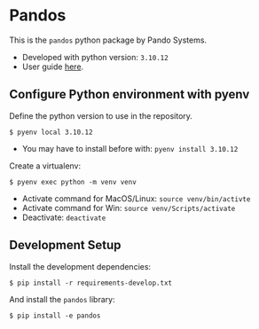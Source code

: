 # Pandos

This is the `pandos` python package by Pando Systems.


* Developed with python version: `3.10.12`
* User guide [here](USER_GUIDE.md).

## Configure Python environment with pyenv

Define the python version to use in the repository.

```commandline
$ pyenv local 3.10.12
```
* You may have to install before with: `pyenv install 3.10.12`

Create a virtualenv:

```commandline
$ pyenv exec python -m venv venv
```
* Activate command for MacOS/Linux: `source venv/bin/activte`
* Activate command for Win: `source venv/Scripts/activate`
* Deactivate: `deactivate`


## Development Setup

Install the development dependencies:

```commandline
$ pip install -r requirements-develop.txt
```

And install the `pandos` library:

```commandline
$ pip install -e pandos
```

